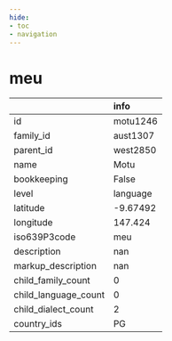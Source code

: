 ```yaml
---
hide:
- toc
- navigation
---
```

# meu
|                      | info     |
|:---------------------|:---------|
| id                   | motu1246 |
| family_id            | aust1307 |
| parent_id            | west2850 |
| name                 | Motu     |
| bookkeeping          | False    |
| level                | language |
| latitude             | -9.67492 |
| longitude            | 147.424  |
| iso639P3code         | meu      |
| description          | nan      |
| markup_description   | nan      |
| child_family_count   | 0        |
| child_language_count | 0        |
| child_dialect_count  | 2        |
| country_ids          | PG       |